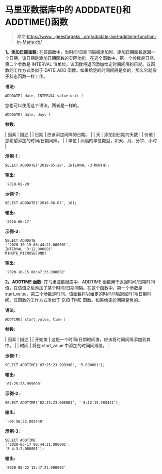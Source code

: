 # 马里亚数据库中的 ADDDATE()和 ADDTIME()函数

> 原文:[https://www . geesforgeks . org/adddate-and-addtime-function-in-Maria db/](https://www.geeksforgeeks.org/adddate-and-addtime-function-in-mariadb/)

**1。添加日期函数:**
在该函数中，当时间/日期间隔被添加时，添加日期函数返回一个日期，该日期是添加日期函数的实际功能。在这个函数中，第一个参数是日期，第二个参数是 INTERVAL 值单位。该函数将返回添加给定时间间隔的日期。该函数的工作方式类似于 DATE_ADD 函数。如果给定的时间间隔是负的，那么它就像子状态函数一样工作。

**语法:**

```
ADDDATE( date, INTERVAL value unit )

```

您也可以使用这个语法。两者是一样的。

```
ADDDATE( date, days )

```

**参数:**

| 因素 | 描述 |
| 日期 | 应该添加间隔的日期。 |
| 天 | 添加到日期的天数 |
| 价值 | 您希望添加的时间/日期间隔。 |
| 单位 | 间隔的单位类型，如天、月、分钟、小时 |

**示例-1 :**

```
SELECT ADDDATE('2018-05-28', INTERVAL -3 MONTH);
```

**输出:**

```
'2018-02-28'
```

**示例-2 :**

```
SELECT ADDDATE('2016-06-07', 10);
```

**输出:**

```
'2016-06-17'
```

**示例-3 :**

```
SELECT ADDDATE
('2020-10-15 08:44:21.000001', 
INTERVAL '3:12.000001' 
MINUTE_MICROSECOND)

```

**输出:**

```
'2020-10-15 08:47:33.000002'
```

**2。ADDTIME 函数:**
在马里亚数据库中，ADDTIME 函数用于返回时间/日期时间值，在该值之后添加了某个时间/日期间隔。在这个函数中，第一个参数是 start_value，第二个参数是时间。该函数将以给定的时间间隔返回时间/日期时间。该函数的工作方式类似于 SUB TIME 函数。如果给定的间隔是负的。

**语法:**

```
ADDTIME( start_value, time )
```

**参数:**

| 因素 | 描述 |
| 开始值 | 这是一个时间/日期时间值，应该将时间间隔添加到其中。 |
| 时间 | 将在 start_value 中添加的时间间隔值。 |

**示例-1 :**

```
SELECT ADDTIME('07:25:23.999998', '5.000001');
```

**输出:**

```
'07:25:28.999999'
```

**示例-2 :**

```
SELECT ADDTIME('02:15:23.000001', '-8:12:15.003441');
```

**输出:**

```
'-05:56:52.003440'
```

**示例-3 :**

```
SELECT ADDTIME
('2020-05-17 08:44:21.000001', 
'5 4:3:2.000001');

```

**输出:**

```
'2020-05-22 12:47:23.000002'

```